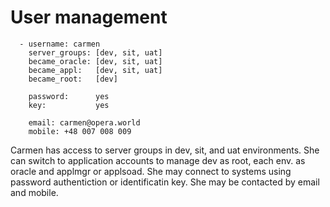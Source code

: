 User management
===============

```
  - username: carmen
    server_groups: [dev, sit, uat]
    became_oracle: [dev, sit, uat]
    became_appl:   [dev, sit, uat]
    became_root:   [dev]

    password:      yes
    key:           yes
    
    email: carmen@opera.world
    mobile: +48 007 008 009
```

Carmen has access to server groups in dev, sit, and uat environments. She can switch to application accounts to manage dev as root, each env. as oracle and applmgr or applsoad. She may connect to systems using password authentiction or identificatin key. She may be contacted by email and mobile.

## 

